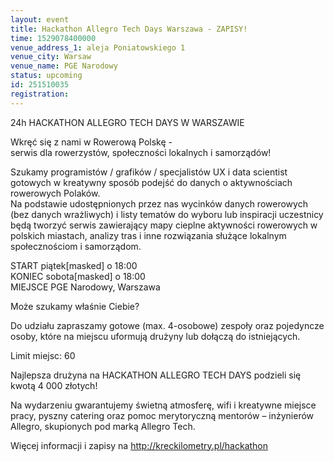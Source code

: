```yaml
---
layout: event
title: Hackathon Allegro Tech Days Warszawa - ZAPISY!
time: 1529078400000
venue_address_1: aleja Poniatowskiego 1
venue_city: Warsaw
venue_name: PGE Narodowy
status: upcoming
id: 251510035
registration: 
---
```


<p>24h HACKATHON ALLEGRO TECH DAYS W WARSZAWIE</p>
<p>Wkręć się z nami w Rowerową Polskę -
  <br/>serwis dla rowerzystów, społeczności lokalnych i samorządów!</p>
<p>Szukamy programistów / grafików / specjalistów UX i data scientist gotowych w kreatywny sposób podejść do danych o aktywnościach rowerowych Polaków.
  <br/>Na podstawie udostępnionych przez nas wycinków danych rowerowych (bez danych wrażliwych) i listy tematów do wyboru lub inspiracji uczestnicy będą tworzyć serwis zawierający mapy cieplne aktywności rowerowych w polskich miastach, analizy tras i inne
  rozwiązania służące lokalnym społecznościom i samorządom.</p>
<p>START piątek[masked] o 18:00
  <br/>KONIEC sobota[masked] o 18:00
  <br/>MIEJSCE PGE Narodowy, Warszawa</p>
<p>Może szukamy właśnie Ciebie?</p>
<p>Do udziału zapraszamy gotowe (max. 4-osobowe) zespoły oraz pojedyncze osoby, które na miejscu uformują drużyny lub dołączą do istniejących.</p>
<p>Limit miejsc: 60</p>
<p>Najlepsza drużyna na HACKATHON ALLEGRO TECH DAYS podzieli się kwotą 4 000 złotych!</p>
<p>Na wydarzeniu gwarantujemy świetną atmosferę, wifi i kreatywne miejsce pracy, pyszny catering oraz pomoc merytoryczną mentorów – inżynierów Allegro, skupionych pod marką Allegro Tech.</p>
<p>Więcej informacji i zapisy na
  <a href="http://kreckilometry.pl/hackathon" class="linkified">http://kreckilometry.pl/hackathon</a>
</p>
